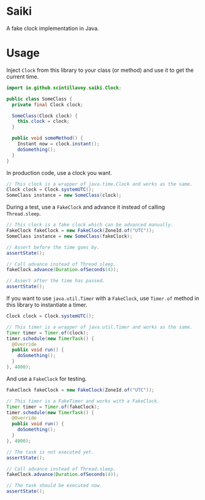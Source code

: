 # Saiki

A fake clock implementation in Java.

# Usage

Inject `Clock` from this library to your class (or method) and use it to get the
current time.

```java
import io.github.scintillavoy.saiki.Clock;

public class SomeClass {
  private final Clock clock;

  SomeClass(Clock clock) {
    this.clock = clock;
  }

  public void someMethod() {
    Instant now = clock.instant();
    doSomething();
  }
}
```

In production code, use a clock you want.

```java
// This clock is a wrapper of java.time.Clock and works as the same.
Clock clock = Clock.systemUTC();
SomeClass instance = new SomeClass(clock);
```

During a test, use a `FakeClock` and advance it instead of calling
`Thread.sleep`.

```java
// This clock is a fake clock which can be advanced manually.
FakeClock fakeClock = new FakeClock(ZoneId.of("UTC"));
SomeClass instance = new SomeClass(fakeClock);

// Assert before the time goes by.
assertState();

// Call advance instead of Thread.sleep.
fakeClock.advance(Duration.ofSeconds(4));

// Assert after the time has passed.
assertState();
```

If you want to use `java.util.Timer` with a `FakeClock`, use `Timer.of` method
in this library to instantiate a timer.

```java
Clock clock = Clock.systemUTC();

// This timer is a wrapper of java.util.Timer and works as the same.
Timer timer = Timer.of(clock);
timer.schedule(new TimerTask() {
  @Override
  public void run() {
    doSomething();
  }
}, 4000);
```

And use a `FakeClock` for testing.

```java
FakeClock fakeClock = new FakeClock(ZoneId.of("UTC"));

// This timer is a FakeTimer and works with a FakeClock.
Timer timer = Timer.of(fakeClock);
timer.schedule(new TimerTask() {
  @Override
  public void run() {
    doSomething();
  }
}, 4000);

// The task is not executed yet.
assertState();

// Call advance instead of Thread.sleep.
fakeClock.advance(Duration.ofSeconds(4));

// The task should be executed now.
assertState();
```
